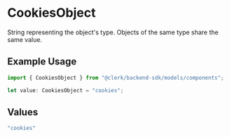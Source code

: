 # CookiesObject

String representing the object's type. Objects of the same type share the same value.

## Example Usage

```typescript
import { CookiesObject } from "@clerk/backend-sdk/models/components";

let value: CookiesObject = "cookies";
```

## Values

```typescript
"cookies"
```